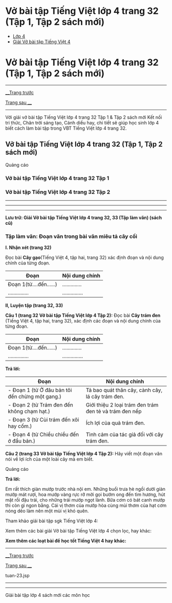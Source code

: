 # Vở bài tập Tiếng Việt lớp 4 trang 32 (Tập 1, Tập 2 sách mới)

  * [Lớp 4](https://vietjack.com/series/lop-4.jsp)
  * [Giải Vở bài tập Tiếng Việt 4](https://vietjack.com/giai-vo-bai-tap-tieng-viet-4/index.jsp)



# Vở bài tập Tiếng Việt lớp 4 trang 32 (Tập 1, Tập 2 sách mới)

* * *

[__Trang trước](https://vietjack.com/giai-vo-bai-tap-tieng-viet-4/tuan-23.jsp)

[Trang sau __](https://vietjack.com/giai-vo-bai-tap-tieng-viet-4/tuan-23.jsp)

* * *

Với giải vở bài tập Tiếng Việt lớp 4 trang 32 Tập 1 & Tập 2 sách mới Kết nối tri thức, Chân trời sáng tạo, Cánh diều hay, chi tiết sẽ giúp học sinh lớp 4 biết cách làm bài tập trong VBT Tiếng Việt lớp 4 trang 32.

## Vở bài tập Tiếng Việt lớp 4 trang 32 (Tập 1, Tập 2 sách mới)

Quảng cáo

### **Vở bài tập Tiếng Việt lớp 4 trang 32 Tập 1**

### **Vở bài tập Tiếng Việt lớp 4 trang 32 Tập 2**

* * *

* * *

* * *

**Lưu trữ: Giải Vở bài tập Tiếng Việt lớp 4 trang 32, 33 (Tập làm văn) (sách cũ)**

### **Tập làm văn: Đoạn văn trong bài văn miêu tả cây cối**

**I. Nhận xét (trang 32)**

Đọc bài **Cây gạo**(Tiếng Việt 4, tập hai, trang 32) xác định đoạn và nội dung chính của từng đoạn.

Đoạn| Nội dung chính   
---|---  
Đoạn 1(từ....đến......) |  ..............  
............... | ...............   
  
**II, Luyện tập (trang 32, 33)**

**Câu 1 (trang 32 Vở bài tập Tiếng Việt lớp 4 Tập 2):** Đọc bài **Cây trám đen** (Tiếng Việt 4, tập hai, trang 32), xác định các đoạn và nội dung chính của từng đoạn.

Đoạn| Nội dung chính   
---|---  
Đoạn 1(từ....đến......) |  ..............  
............... | ...............   
  
**Trả lời:**

Đoạn| Nội dung chính   
---|---  
\- Đoạn 1 (từ Ở đâu bản tôi đến chừng một gang.) | Tả bao quát thân cây, cành cây, lá cây trám đen.  
\- Đoạn 2 (từ Trám đen đến không chạm hạt.) | Giới thiệu 2 loại trám đen trám đen tẻ và trám đen nếp   
\- Đoạn 3 (từ Cùi trám đến xôi hay cốm.) | Ích lợi của quả trám đen.   
\- Đoạn 4 (từ Chiều chiều đến ở đầu bản.)| Tình cảm của tác giả đối với cây trám đen.  
  
**Câu 2 (trang 33 Vở bài tập Tiếng Việt lớp 4 Tập 2):** Hãy viết một đoạn văn nói về lợi ích của một loài cây mà em biết.

Quảng cáo

**Trả lời:**

Em rất thích giàn mướp trước nhà nội em. Những buổi trưa hè ngồi dưới giàn mướp mát rượi, hoa mướp vàng rực rỡ mời gọi bướm ong đến tìm hương, hút mật rồi đậu trái, cho những trái mướp ngọt lành. Bữa cơm có bát canh mướp thì còn gì ngon bằng. Cái vị thơm của mướp hòa cùng mùi thơm của hạt cơm nóng dẻo làm nên một mùi vị khó quên.

Tham khảo giải bài tập sgk Tiếng Việt lớp 4:

Xem thêm các bài giải Vở bài tập Tiếng Việt lớp 4 chọn lọc, hay khác:

**Xem thêm các loạt bài để học tốt Tiếng Việt 4 hay khác:**

* * *

[__Trang trước](https://vietjack.com/giai-vo-bai-tap-tieng-viet-4/tuan-23.jsp)

[Trang sau __](https://vietjack.com/giai-vo-bai-tap-tieng-viet-4/tuan-23.jsp)

tuan-23.jsp

* * *

* * *

Giải bài tập lớp 4 sách mới các môn học
